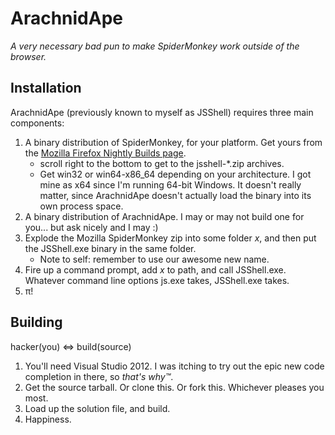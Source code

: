 # ArachnidApe #
*A very necessary bad pun to make SpiderMonkey work outside of the browser.*

## Installation ##
ArachnidApe (previously known to myself as JSShell) requires three main components:

1. A binary distribution of SpiderMonkey, for your platform. Get yours from the [Mozilla Firefox Nightly Builds page](http://ftp.mozilla.org/pub/mozilla.org/firefox/nightly/latest-trunk/).
    * scroll right to the bottom to get to the jsshell-*.zip archives.
	* Get win32 or win64-x86_64 depending on your architecture. I got mine as x64 since I'm running 64-bit Windows. It doesn't really matter, since ArachnidApe doesn't actually load the binary into its own process space.
2. A binary distribution of ArachnidApe. I may or may not build one for you... but ask nicely and I may :)
3. Explode the Mozilla SpiderMonkey zip into some folder *x*, and then put the JSShell.exe binary in the same folder.
	* Note to self: remember to use our awesome new name.
4. Fire up a command prompt, add *x* to path, and call JSShell.exe. Whatever command line options js.exe takes, JSShell.exe takes.
5. &pi;!

## Building ##
hacker(you) <=> build(source)

1. You'll need Visual Studio 2012. I was itching to try out the epic new code completion in there, so *that's why&#8482;*.
2. Get the source tarball. Or clone this. Or fork this. Whichever pleases you most.
3. Load up the solution file, and build.
4. Happiness.
